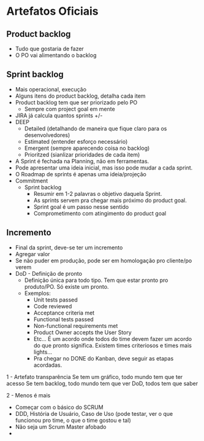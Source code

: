 # Artefatos Oficiais

## Product backlog
- Tudo que gostaria de fazer
- O PO vai alimentando o backlog

## Sprint backlog
- Mais operacional, execução
- Alguns itens do product backlog, detalha cada item
- Product backlog tem que ser priorizado pelo PO
  - Sempre com project goal em mente
- JIRA já calcula quantos sprints +/-
- DEEP
  - Detailed (detalhando de maneira que fique claro para os desenvolvedores)
  - Estimated (entender esforço necessário)
  - Emergent (sempre aparecendo coisa no backlog)
  - Prioritzed (sianlizar prioridades de cada item)
- A Sprint é fechada na Planning, não em ferramentas.
- Pode apresentar uma ideia inicial, mas isso pode mudar a cada sprint.
- O Roadmap de sprints é apenas uma ideia/projeção
- Commitment
  - Sprint backlog
    - Resumir em 1-2 palavras o objetivo daquela Sprint.
    - As sprints servem pra chegar mais próximo do product goal.
    - Sprint goal é um passo nesse sentido
    - Comprometimento com atingimento do product goal

## Incremento
- Final da sprint, deve-se ter um incremento
- Agregar valor
- Se não puder em produção, pode ser em homologação pro cliente/po verem
- DoD - Definição de pronto
  - Definição única para todo tipo. Tem que estar pronto pro produto/PO. Só existe um pronto.
  - Exemplos:
    - Unit tests passed
    - Code reviewed
    - Acceptance criteria met
    - Functional tests passed
    - Non-functional requirements met
    - Product Owner accepts the User Story
    - Etc... É um acordo onde todos do time devem fazer um acordo do que pronto significa. Existem times criteriosos e times mais lights...
    - Pra chegar no DONE do Kanban, deve seguir as etapas acordadas.



1 - Artefato transparência
Se tem um gráfico, todo mundo tem que ter acesso
Se tem backlog, todo mundo tem que ver
DoD, todos tem que saber

2 - Menos é mais
- Começar com o básico do SCRUM
- DDD, História de Usuário, Caso de Uso (pode testar, ver o que funcionou pro time, o que o time gostou e tal)
- Não seja um Scrum Master afobado
- 